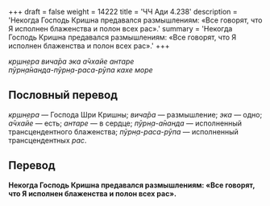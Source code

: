 +++
draft = false
weight = 14222
title = 'ЧЧ Ади 4.238'
description = 'Некогда Господь Кришна предавался размышлениям: «Все говорят, что Я исполнен блаженства и полон всех рас».'
summary = 'Некогда Господь Кришна предавался размышлениям: «Все говорят, что Я исполнен блаженства и полон всех рас».'
+++

_кр̣шн̣ера вича̄ра эка а̄чхайе антаре  
пӯрн̣а̄нанда-пӯрн̣а-раса-рӯпа кахе море_

## Пословный перевод

_кр̣шн̣ера_ — Господа Шри Кришны; _вича̄ра_ — размышление; _эка_ — одно; _а̄чхайе_ — есть; _антаре_ — в сердце; _пӯрн̣а_\-_а̄нанда_ — исполненный трансцендентного блаженства; _пӯрн̣а_\-_раса_\-_рӯпа_ — исполненный трансцендентных _рас_.

## Перевод

**Некогда Господь Кришна предавался размышлениям: «Все говорят, что Я исполнен блаженства и полон всех рас».**
